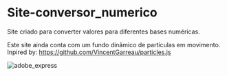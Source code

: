 # Site-conversor_numerico
Site criado para converter valores para diferentes bases numéricas.

Este site ainda conta com um fundo dinâmico de partículas em movimento. <br>
Inpired by: https://github.com/VincentGarreau/particles.js

![adobe_express](https://user-images.githubusercontent.com/123118063/222994559-311c3ce0-8c18-48fd-aeaa-afdfd24c5a2a.png)
